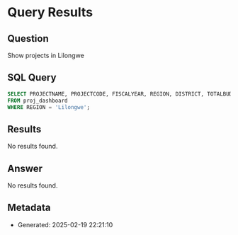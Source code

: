 # Query Results

## Question
Show projects in Lilongwe

## SQL Query
```sql
SELECT PROJECTNAME, PROJECTCODE, FISCALYEAR, REGION, DISTRICT, TOTALBUDGET, PROJECTSTATUS, PROJECTSECTOR 
FROM proj_dashboard 
WHERE REGION = 'Lilongwe';
```

## Results
No results found.

## Answer
No results found.

## Metadata
- Generated: 2025-02-19 22:21:10
